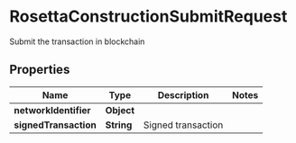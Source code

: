 

# RosettaConstructionSubmitRequest

Submit the transaction in blockchain

## Properties

Name | Type | Description | Notes
------------ | ------------- | ------------- | -------------
**networkIdentifier** | **Object** |  | 
**signedTransaction** | **String** | Signed transaction | 



